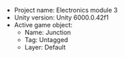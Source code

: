 <!-- UNITY CODE ASSIST INSTRUCTIONS START -->
- Project name: Electronics module 3
- Unity version: Unity 6000.0.42f1
- Active game object:
  - Name: Junction
  - Tag: Untagged
  - Layer: Default
<!-- UNITY CODE ASSIST INSTRUCTIONS END -->